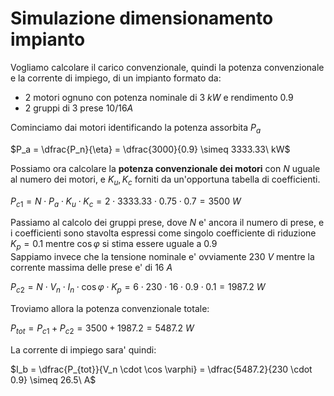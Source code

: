 # Simulazione dimensionamento impianto  

Vogliamo calcolare il carico convenzionale, quindi la potenza convenzionale e la corrente di impiego, di un impianto formato da:

* 2 motori ognuno con potenza nominale di $3\ kW$ e rendimento $0.9$
* 2 gruppi di 3 prese $10/16A$  

Cominciamo dai motori identificando la potenza assorbita $P_{a}$  

$P_a = \dfrac{P_n}{\eta} = \dfrac{3000}{0.9} \simeq 3333.33\ kW$  

Possiamo ora calcolare la **potenza convenzionale  dei motori** con $N$ uguale al numero dei motori, e $K_u,K_c$ forniti da un'opportuna tabella di coefficienti.   

$P_{c1} = N \cdot P_a \cdot K_u \cdot K_c = 2 \cdot 3333.33 \cdot 0.75 \cdot 0.7 = 3500\ W$  

Passiamo al calcolo dei gruppi prese, dove $N$ e' ancora il numero di prese, e i coefficienti sono stavolta espressi come singolo coefficiente di riduzione $K_p = 0.1$ mentre $\cos \varphi$ si stima essere uguale a $0.9$  
Sappiamo invece che la tensione nominale e' ovviamente $230\ V$ mentre la corrente massima delle prese e' di $16\ A$  

$P_{c2} = N \cdot V_n \cdot I_n \cdot \cos \varphi \cdot K_p = 6 \cdot 230 \cdot 16 \cdot 0.9 \cdot 0.1 = 1987.2\ W$  

Troviamo allora la potenza convenzionale totale: 

$P_{tot} = P_{c1} + P_{c2} = 3500 + 1987.2 = 5487.2\ W$  

La corrente di impiego sara' quindi:  

$I_b = \dfrac{P_{tot}}{V_n \cdot \cos \varphi} = \dfrac{5487.2}{230 \cdot 0.9} \simeq 26.5\ A$  
